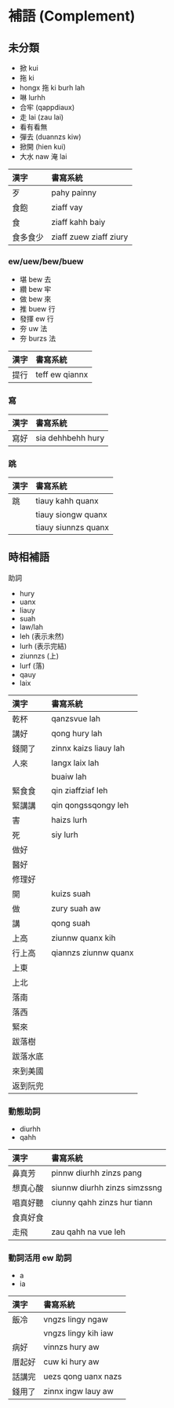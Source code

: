 # 補語 (Complement)

## 未分類

* 掀 kui
* 拖 ki
* hongx 拖 ki burh lah
* 啉 lurhh
* 合牢 (qappdiaux)
* 走 lai (zau lai)
* 看有看無
* 彈去 (duannzs kiw)
* 掀開 (hien kui)
* 大水 naw 淹 lai

| 漢字 | 書寫系統 |
| :--- | :--- |
| 歹 | pahy painny |
| 食飽 | ziaff vay |
| 食 | ziaff kahh baiy |
| 食多食少 | ziaff zuew ziaff ziury |

### ew/uew/bew/buew

* 堪 bew 去
* 纘 bew 牢
* 做 bew 來
* 推 buew 行
* 發揮 ew 行
* 夯 uw 法
* 夯 burzs 法

| 漢字 | 書寫系統 |
| :--- | :--- |
| 提行 | teff ew qiannx |

### 寫

| 漢字 | 書寫系統 |
| :--- | :--- |
| 寫好 | sia dehhbehh hury |

### 跳

| 漢字 | 書寫系統 |
| :--- | :--- |
| 跳 | tiauy kahh quanx |
| | tiauy siongw quanx |
| | tiauy siunnzs quanx |

## 時相補語

助詞

* hury
* uanx
* liauy
* suah
* law/lah
* leh (表示未然)
* lurh (表示完結)
* ziunnzs (上)
* lurf (落)
* qauy
* laix

| 漢字 | 書寫系統 |
| :--- | :--- |
| 乾杯 | qanzsvue lah |
| 講好 | qong hury lah |
| 錢開了 | zinnx kaizs liauy lah |
| 人來 | langx laix lah |
|| buaiw lah |
| 緊食食 | qin ziaffziaf leh |
| 緊講講 | qin qongssqongy leh |
| 害 | haizs lurh |
| 死 | siy lurh |
| 做好 ||
| 醫好 ||
| 修理好 ||
| 開 | kuizs suah |
| 做 | zury suah aw |
| 講 | qong suah |
| 上高 | ziunnw quanx kih |
| 行上高 | qiannzs ziunnw quanx |
| 上東 ||
| 上北 ||
| 落南 ||
| 落西 ||
| 緊來 ||
| 跋落樹 ||
| 跋落水底 ||
| 來到美國 ||
| 返到阮兜 ||

### 動態助詞

* diurhh
* qahh

| 漢字 | 書寫系統 |
| :--- | :--- |
| 鼻真芳 | pinnw diurhh zinzs pang |
| 想真心酸 | siunnw diurhh zinzs simzssng |
| 唱真好聽 | ciunny qahh zinzs hur tiann |
| 食真好食 ||
| 走飛 | zau qahh na vue leh |

### 動詞活用 ew 助詞

* a
* ia

| 漢字 | 書寫系統 |
| :--- | :--- |
| 飯冷 | vngzs lingy ngaw |
|| vngzs lingy kih iaw |
| 病好 | vinnzs hury aw |
| 厝起好 | cuw ki hury aw |
| 話講完 | uezs qong uanx nazs |
| 錢用了 | zinnx ingw lauy aw |

